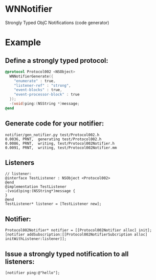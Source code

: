 # WNNotifier

Strongly Typed ObjC Notifications
(code generator)


# Example

## Define a strongly typed protocol:

``` ObjectiveC
@protocol Protocol002 <NSObject>
  WNNotifierGenerate({
    "enumerate" : true,
    "listener-ref" : "strong",
    "event-blocks" : true,
    "event-processor-block" : true
  });
  -(void)ping:(NSString *)message;
@end
```

## Generate code for your notifier:

```
notifier/gen_notifier.py test/Protocol002.h
0.0036, PRNT,  generating test/Protocol002.h
0.0086, PRNT,  writing, test/Protocol002Notifier.h
0.0091, PRNT,  writing, test/Protocol002Notifier.mm
```

## Listeners
```
// listener:
@interface TestListener : NSObject <Protocol002>
@end
@implementation TestListener
-(void)ping:(NSString*)message {
}
@end
TestListener* listener = [TestListener new];
```

## Notifier: 

```
Protocol002Notifier* notifier = [[Protocol002Notifier alloc] init];
[notifier addSubscription:[[Protocol002NotifierSubcription alloc] initWithListener:listener]];
```

## Issue a strongly typed notification to all listeners:
```
[notifier ping:@"hello"];
```

